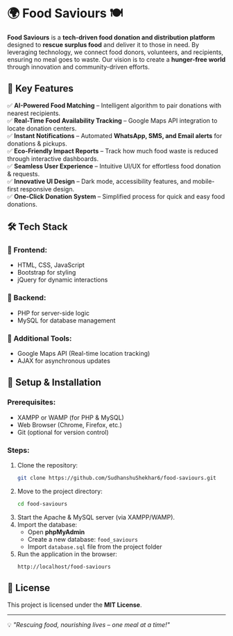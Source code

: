 # 🌍 Food Saviours 🍽️


**Food Saviours** is a **tech-driven food donation and distribution platform** designed to **rescue surplus food** and deliver it to those in need. By leveraging technology, we connect food donors, volunteers, and recipients, ensuring no meal goes to waste. Our vision is to create a **hunger-free world** through innovation and community-driven efforts.

## 🚀 Key Features
✅ **AI-Powered Food Matching** – Intelligent algorithm to pair donations with nearest recipients.  
✅ **Real-Time Food Availability Tracking** – Google Maps API integration to locate donation centers.  
✅ **Instant Notifications** – Automated **WhatsApp, SMS, and Email alerts** for donations & pickups.  
✅ **Eco-Friendly Impact Reports** – Track how much food waste is reduced through interactive dashboards.  
✅ **Seamless User Experience** – Intuitive UI/UX for effortless food donation & requests.  
✅ **Innovative UI Design** – Dark mode, accessibility features, and mobile-first responsive design.  
✅ **One-Click Donation System** – Simplified process for quick and easy food donations.  

## 🛠 Tech Stack
### 🔹 Frontend:
- HTML, CSS, JavaScript
- Bootstrap for styling
- jQuery for dynamic interactions

### 🔹 Backend:
- PHP for server-side logic
- MySQL for database management

### 🔹 Additional Tools:
- Google Maps API (Real-time location tracking)
- AJAX for asynchronous updates

## 🔧 Setup & Installation
### Prerequisites:
- XAMPP or WAMP (for PHP & MySQL)
- Web Browser (Chrome, Firefox, etc.)
- Git (optional for version control)

### Steps:
1. Clone the repository:
   ```bash
   git clone https://github.com/SudhanshuShekhar6/food-saviours.git
   ```
2. Move to the project directory:
   ```bash
   cd food-saviours
   ```
3. Start the Apache & MySQL server (via XAMPP/WAMP).
4. Import the database:
   - Open **phpMyAdmin**
   - Create a new database: `food_saviours`
   - Import `database.sql` file from the project folder
5. Run the application in the browser:
   ```
   http://localhost/food-saviours
   ```
 

## 📜 License
This project is licensed under the **MIT License**.



---
💡 *"Rescuing food, nourishing lives – one meal at a time!"*
